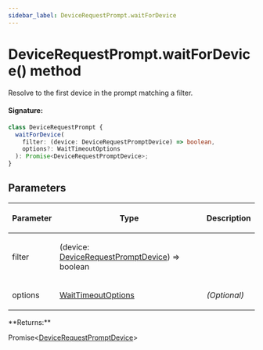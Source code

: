 ```yaml
---
sidebar_label: DeviceRequestPrompt.waitForDevice
---
```


# DeviceRequestPrompt.waitForDevice() method

Resolve to the first device in the prompt matching a filter.

#### Signature:

```typescript
class DeviceRequestPrompt {
  waitForDevice(
    filter: (device: DeviceRequestPromptDevice) => boolean,
    options?: WaitTimeoutOptions
  ): Promise<DeviceRequestPromptDevice>;
}
```

## Parameters

<table><thead><tr><th>

Parameter

</th><th>

Type

</th><th>

Description

</th></tr></thead>
<tbody><tr><td>

filter

</td><td>

(device: [DeviceRequestPromptDevice](./puppeteer.devicerequestpromptdevice.md)) =&gt; boolean

</td><td>

</td></tr>
<tr><td>

options

</td><td>

[WaitTimeoutOptions](./puppeteer.waittimeoutoptions.md)

</td><td>

_(Optional)_

</td></tr>
</tbody></table>
**Returns:**

Promise&lt;[DeviceRequestPromptDevice](./puppeteer.devicerequestpromptdevice.md)&gt;
